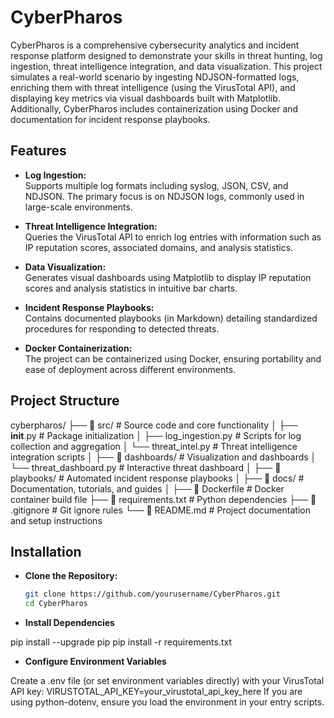 # CyberPharos

CyberPharos is a comprehensive cybersecurity analytics and incident response platform designed to demonstrate your skills in threat hunting, log ingestion, threat intelligence integration, and data visualization. This project simulates a real-world scenario by ingesting NDJSON-formatted logs, enriching them with threat intelligence (using the VirusTotal API), and displaying key metrics via visual dashboards built with Matplotlib. Additionally, CyberPharos includes containerization using Docker and documentation for incident response playbooks.

## Features

- **Log Ingestion:**  
  Supports multiple log formats including syslog, JSON, CSV, and NDJSON. The primary focus is on NDJSON logs, commonly used in large-scale environments.

- **Threat Intelligence Integration:**  
  Queries the VirusTotal API to enrich log entries with information such as IP reputation scores, associated domains, and analysis statistics.

- **Data Visualization:**  
  Generates visual dashboards using Matplotlib to display IP reputation scores and analysis statistics in intuitive bar charts.

- **Incident Response Playbooks:**  
  Contains documented playbooks (in Markdown) detailing standardized procedures for responding to detected threats.

- **Docker Containerization:**  
  The project can be containerized using Docker, ensuring portability and ease of deployment across different environments.

## Project Structure

cyberpharos/
├── 📂 src/                            # Source code and core functionality
│   ├── __init__.py                    # Package initialization
│   ├── log_ingestion.py               # Scripts for log collection and aggregation
│   └── threat_intel.py                # Threat intelligence integration scripts
│
├── 📂 dashboards/                     # Visualization and dashboards
│   └── threat_dashboard.py            # Interactive threat dashboard
│
├── 📂 playbooks/                      # Automated incident response playbooks
│
├── 📂 docs/                           # Documentation, tutorials, and guides
│
├── 📄 Dockerfile                      # Docker container build file
├── 📄 requirements.txt                # Python dependencies
├── 📄 .gitignore                      # Git ignore rules
└── 📄 README.md                       # Project documentation and setup instructions

## Installation

- **Clone the Repository:**

   ```bash
   git clone https://github.com/yourusername/CyberPharos.git
   cd CyberPharos

- **Install Dependencies**

pip install --upgrade pip
pip install -r requirements.txt

- **Configure Environment Variables**

Create a .env file (or set environment variables directly) with your VirusTotal API key:
VIRUSTOTAL_API_KEY=your_virustotal_api_key_here
If you are using python-dotenv, ensure you load the environment in your entry scripts.

